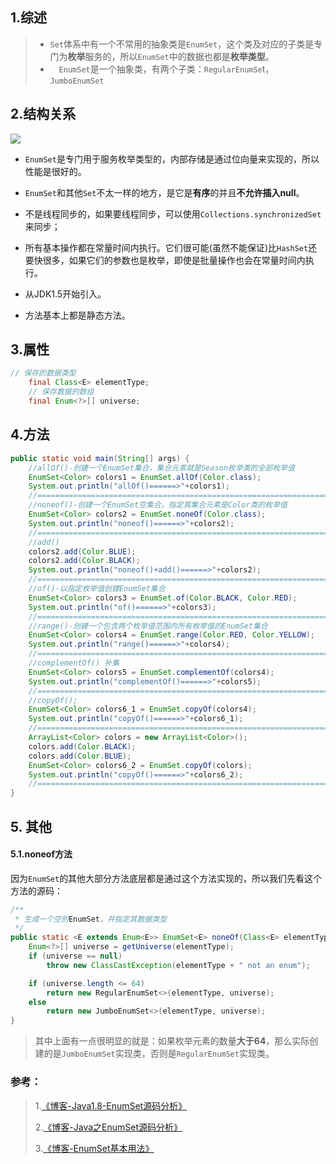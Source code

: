 ## 1.综述

> - `Set`体系中有一个不常用的抽象类是`EnumSet`，这个类及对应的子类是专门为**枚举**服务的，所以`EnumSet`中的数据也都是**枚举类型**。
> -  `EnumSet`是一个抽象类，有两个子类：`RegularEnumSe`t，`JumboEnumSet`

## 2.结构关系

![](I:\！文档库\md文档\1555568721(1).png)

- `EnumSet`是专门用于服务枚举类型的，内部存储是通过位向量来实现的，所以性能是很好的。

- `EnumSet`和其他`Set`不太一样的地方，是它是**有序**的并且**不允许插入null**。

- 不是线程同步的，如果要线程同步，可以使用`Collections.synchronizedSet`来同步；

- 所有基本操作都在常量时间内执行。它们很可能(虽然不能保证)比`HashSet`还要快很多，如果它们的参数也是枚举，即使是批量操作也会在常量时间内执行。

- 从JDK1.5开始引入。

- 方法基本上都是静态方法。

## 3.属性

```java
// 保存的数据类型
    final Class<E> elementType;
    // 保存数据的数组
    final Enum<?>[] universe;
```

## 4.方法

```java
public static void main(String[] args) {
    //allOf()-创建一个EnumSet集合，集合元素就是Season枚举类的全部枚举值
    EnumSet<Color> colors1 = EnumSet.allOf(Color.class);
    System.out.println("allOf()======>"+colors1);
    //=================================================================
    //noneof()-创建一个EnumSet空集合，指定其集合元素是Color类的枚举值
    EnumSet<Color> colors2 = EnumSet.noneOf(Color.class);
    System.out.println("noneof()======>"+colors2);
    //=================================================================
    //add()
    colors2.add(Color.BLUE);
    colors2.add(Color.BLACK);
    System.out.println("noneof()+add()======>"+colors2);
    //=================================================================
    //of()-以指定枚举值创建EnumSet集合
    EnumSet<Color> colors3 = EnumSet.of(Color.BLACK, Color.RED);
    System.out.println("of()======>"+colors3);
    //=================================================================
    //range()-创建一个包含两个枚举值范围内所有枚举值的EnumSet集合
    EnumSet<Color> colors4 = EnumSet.range(Color.RED, Color.YELLOW);
    System.out.println("range()======>"+colors4);
    //=================================================================
    //complementOf() 补集
    EnumSet<Color> colors5 = EnumSet.complementOf(colors4);
    System.out.println("complementOf()======>"+colors5);
    //=================================================================
    //copyOf();
    EnumSet<Color> colors6_1 = EnumSet.copyOf(colors4);
    System.out.println("copyOf()======>"+colors6_1);
    //=================================================================
    ArrayList<Color> colors = new ArrayList<Color>();
    colors.add(Color.BLACK);
    colors.add(Color.BLUE);
    EnumSet<Color> colors6_2 = EnumSet.copyOf(colors);
    System.out.println("copyOf()======>"+colors6_2);
    //=================================================================
}
```

## 5. 其他

#### 5.1.noneof方法

因为`EnumSet`的其他大部分方法底层都是通过这个方法实现的，所以我们先看这个方法的源码：

```java
/**
 * 生成一个空的EnumSet，并指定其数据类型
 */
public static <E extends Enum<E>> EnumSet<E> noneOf(Class<E> elementType) {
    Enum<?>[] universe = getUniverse(elementType);
    if (universe == null)
        throw new ClassCastException(elementType + " not an enum");

    if (universe.length <= 64)
        return new RegularEnumSet<>(elementType, universe);
    else
        return new JumboEnumSet<>(elementType, universe);
}
```

> 其中上面有一点很明显的就是：如果枚举元素的数量**大于64**，那么实际创建的是`JumboEnumSet`实现类，否则是`RegularEnumSet`实现类。

### 参考：

> 1.[《博客-Java1.8-EnumSet源码分析》](https://www.jianshu.com/p/f73d7066e426)
>
> 2.[《博客-Java之EnumSet源码分析》](https://blog.csdn.net/qq_36336003/article/details/83118487)
>
> 3.[《博客-EnumSet基本用法》](https://www.cnblogs.com/wgl1995/p/9401652.html)




